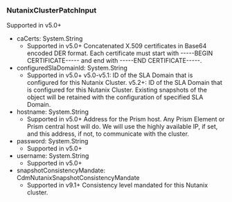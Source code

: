 ### NutanixClusterPatchInput
Supported in v5.0+

- caCerts: System.String
  - Supported in v5.0+
      Concatenated X.509 certificates in Base64 encoded DER format. Each certificate must start with -----BEGIN CERTIFICATE----- and end with -----END CERTIFICATE-----.
- configuredSlaDomainId: System.String
  - Supported in v5.0+
      v5.0-v5.1: ID of the SLA Domain that is configured for this Nutanix Cluster.
      v5.2+: ID of the SLA Domain that is configured for this Nutanix Cluster. Existing snapshots of the object will be retained with the configuration of specified SLA Domain.
- hostname: System.String
  - Supported in v5.0+
      Address for the Prism host. Any Prism Element or Prism central host will do. We will use the highly available IP, if set, and this address, if not, to communicate with the cluster.
- password: System.String
  - Supported in v5.0+
- username: System.String
  - Supported in v5.0+
- snapshotConsistencyMandate: CdmNutanixSnapshotConsistencyMandate
  - Supported in v9.1+
      Consistency level mandated for this Nutanix cluster.
